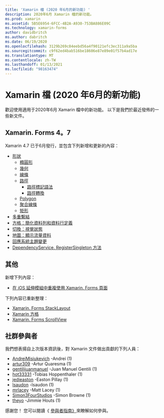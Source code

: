 ```yaml
---
title: 'Xamarin 檔 (2020 年6月的新功能) '
description: 2020年6月 Xamarin 檔的新功能。
ms.prod: xamarin
ms.assetid: 5B5E6954-6FCC-4B2A-A930-753BA886E09C
ms.technology: xamarin-forms
author: davidbritch
ms.author: dabritch
ms.date: 06/19/2020
ms.openlocfilehash: 3129b269c84eebd56a4f90121efc3ec311a9a5ba
ms.sourcegitcommit: c9f62ed4bab516be18606e87e89e01f57b4ad17e
ms.translationtype: MT
ms.contentlocale: zh-TW
ms.lasthandoff: 01/13/2021
ms.locfileid: "98163474"
---
```

# <a name="xamarin-docs-whats-new-june-2020"></a>Xamarin 檔 (2020 年6月的新功能) 

歡迎使用適用于2020年6月 Xamarin 檔中的新功能。 以下是我們於最近發佈的一些新文件。

## <a name="xamarinforms-47"></a>Xamarin. Forms 4。7

Xamarin 4.7 已于6月發行，並包含下列新增和更新的內容：

- [形狀](~/xamarin-forms/user-interface/shapes/index.md)
  - [橢圓形](~/xamarin-forms/user-interface/shapes/ellipse.md)
  - [幾何](~/xamarin-forms/user-interface/shapes/geometries.md)
  - [線條](~/xamarin-forms/user-interface/shapes/line.md)
  - [路徑](~/xamarin-forms/user-interface/shapes/path.md)
    - [路徑標記語法](~/xamarin-forms/user-interface/shapes/path-markup-syntax.md)
    - [路徑轉換](~/xamarin-forms/user-interface/shapes/path-transforms.md)
  - [Polygon](~/xamarin-forms/user-interface/shapes/polygon.md)
  - [聚合線條](~/xamarin-forms/user-interface/shapes/polyline.md)
  - [矩形](~/xamarin-forms/user-interface/shapes/rectangle.md)  
- [多重繫結](~/xamarin-forms/app-fundamentals/data-binding/multibinding.md)
- [方格：簡化資料列和資料行定義](~/xamarin-forms/user-interface/layouts/grid.md#simplify-row-and-column-definitions)
- [切換：視覺狀態](~/xamarin-forms/user-interface/switch.md#switch-visual-states)
- [地圖：顯示流量資料](~/xamarin-forms/user-interface/map/map.md#show-traffic-data)
- [回應系統主題變更](~/xamarin-forms/user-interface/theming/system-theme-changes.md)
- [DependencyService. RegisterSingleton 方法](~/xamarin-forms/app-fundamentals/dependency-service/registration-and-resolution.md#registration-by-method)

## <a name="other"></a>其他

新增下列內容：

- [在 iOS 延伸模組中重複使用 Xamarin. Forms 頁面](~/ios/platform/extensions-with-xamarinforms.md)

下列內容已重新整理：

- [Xamarin. Forms StackLayout](~/xamarin-forms/user-interface/layouts/stacklayout.md)
- [Xamarin 方格](~/xamarin-forms/user-interface/layouts/grid.md)
- [Xamarin. Forms ScrollView](~/xamarin-forms/user-interface/layouts/scrollview.md)

## <a name="community-contributors"></a>社群參與者

我們想表揚自上次版本資訊後，對 Xamarin 文件做出貢獻的下列人員：

- [AndreiMisiukevich](https://github.com/AndreiMisiukevich) -Andrei (1) 
- [artur309](https://github.com/artur309) -Artur Quaresma (1) 
- [gentilijuanmanuel](https://github.com/gentilijuanmanuel) -Juan Manuel Gentili (1) 
- [hot33331](https://github.com/hot33331) -Tobias Hoppenthaler (1) 
- [jedieaston](https://github.com/jedieaston) -Easton Pillay (1) 
- [lsaudon](https://github.com/lsaudon) -lsaudon (1) 
- [mrlacey](https://github.com/mrlacey) -Matt Lacey (1) 
- [Simon3FourStudios](https://github.com/Simon3FourStudios) -Simon Browne (1) 
- [theyo](https://github.com/theyo) -Jimmie Houts (1) 

感謝您！ 您可以閱讀《 [參與者指南》](https://github.com/MicrosoftDocs/xamarin-docs/blob/live/CONTRIBUTING.md)來瞭解如何參與。
